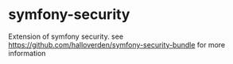 # symfony-security
Extension of symfony security. see https://github.com/halloverden/symfony-security-bundle for more information
